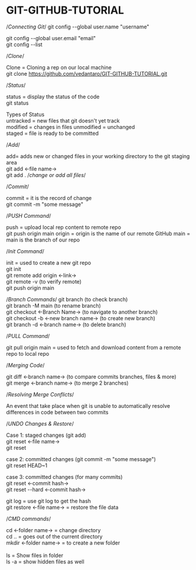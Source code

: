 # GIT-GITHUB-TUTORIAL

/*Connecting Git*/
git config --global user.name "username"<br>

git config --global user.email "email"<br>
git config --list<br>

/*Clone*/

Clone = Cloning a rep on our local machine<br>
git clone https://github.com/vedantaro/GIT-GITHUB-TUTORIAL.git<br>

/*Status*/

status = display the status of the code<br>
git status<br>

Types of Status<br>
untracked = new files that git doesn't yet track<br>
modified = changes in files
unmodified = unchanged<br>
staged = file is ready to be committed<br>

/*Add*/

add= adds new or changed files in your working directory to the git staging area<br>
git add <-file name-><br>
git add . /*change or add all files*/<br>

/*Commit*/

commit = it is the record of change<br>
git commit -m "some message"<br>

/*PUSH Command*/

push = upload local rep content to remote repo<br>
git push origin main
origin = origin is the name of our remote GitHub
main = main is the branch of our repo<br>

/*Init Command*/

init = used to create a new git repo<br>
git init<br>
git remote add origin <-link-><br>
git remote -v (to verify remote)<br>
git push origin main<br>

/*Branch Commands*/
git branch (to check branch)<br>
git branch -M main (to rename branch)<br>
git checkout <-Branch Name-> (to navigate to another branch)<br>
git checkout -b <-new branch name-> (to create new branch)<br>
git branch -d <-branch name-> (to delete branch)<br>

/*PULL Command*/

git pull origin main = used to fetch and download content from a remote repo to local repo<br>

/*Merging Code*/

git diff <-branch name-> (to compare commits branches, files & more)<br>
git merge <-branch name-> (to merge 2 branches)<br>

/*Resolving Merge Conflicts*/

An event that take place when git is unable to automatically resolve differences in code between two commits<br>

/*UNDO Changes & Restore*/

Case 1: staged changes (git add)<br>
git reset <-file name-><br>
git reset<br>

case 2: committed changes (git commit -m "some message")<br>
git reset HEAD~1<br>

case 3: committed changes (for many commits)<br> 
git reset <-commit hash-><br>
git reset --hard <-commit hash-><br>

git log = use git log to get the hash<br>
git restore <-file name-> = restore the file data<br>

/*CMD commands*/

cd <-folder name-> = change directory<br>
cd .. = goes out of the current directory<br> 
mkdir <-folder name-> = to create a new folder<br>  
ls = Show files in folder<br>
ls -a = show hidden files as well<br>


